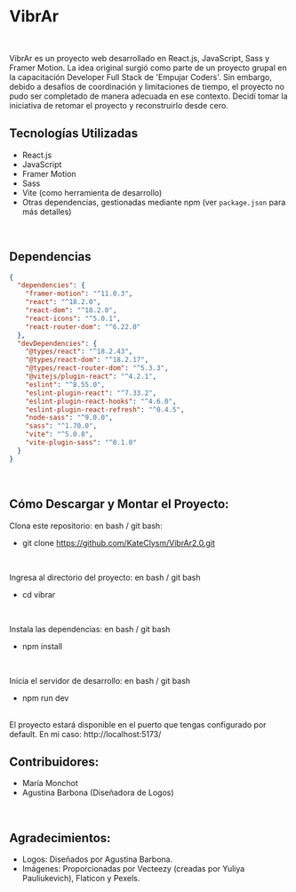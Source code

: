 # VibrAr
<br/>

VibrAr es un proyecto web desarrollado en React.js, JavaScript, Sass y Framer Motion. La idea original surgió como parte de un proyecto grupal en la capacitación Developer Full Stack de 'Empujar Coders'. Sin embargo, debido a desafíos de coordinación y limitaciones de tiempo, el proyecto no pudo ser completado de manera adecuada en ese contexto. Decidí tomar la iniciativa de retomar el proyecto y reconstruirlo desde cero.
<br/>

## Tecnologías Utilizadas
- React.js
- JavaScript
- Framer Motion
- Sass
- Vite (como herramienta de desarrollo)
- Otras dependencias, gestionadas mediante npm (ver `package.json` para más detalles)
<br/>

## Dependencias

```json
{
  "dependencies": {
    "framer-motion": "^11.0.3",
    "react": "^18.2.0",
    "react-dom": "^18.2.0",
    "react-icons": "^5.0.1",
    "react-router-dom": "^6.22.0"
  },
  "devDependencies": {
    "@types/react": "^18.2.43",
    "@types/react-dom": "^18.2.17",
    "@types/react-router-dom": "^5.3.3",
    "@vitejs/plugin-react": "^4.2.1",
    "eslint": "^8.55.0",
    "eslint-plugin-react": "^7.33.2",
    "eslint-plugin-react-hooks": "^4.6.0",
    "eslint-plugin-react-refresh": "^0.4.5",
    "node-sass": "^9.0.0",
    "sass": "^1.70.0",
    "vite": "^5.0.8",
    "vite-plugin-sass": "^0.1.0"
  }
}
```
<br/>

## Cómo Descargar y Montar el Proyecto:
Clona este repositorio:
en bash / git bash:
- git clone https://github.com/KateClysm/VibrAr2.0.git
<br/>

Ingresa al directorio del proyecto:
en bash / git bash
- cd vibrar
<br/>

Instala las dependencias:
en bash / git bash
- npm install
<br/>

Inicia el servidor de desarrollo:
en bash / git bash
- npm run dev
<br/>
El proyecto estará disponible en el puerto que tengas configurado por default. En mi caso: http://localhost:5173/
<br/>

## Contribuidores:
- María Monchot
- Agustina Barbona (Diseñadora de Logos)
<br/>

## Agradecimientos:
- Logos: Diseñados por Agustina Barbona.
- Imágenes: Proporcionadas por Vecteezy (creadas por Yuliya Pauliukevich), Flaticon y Pexels.
